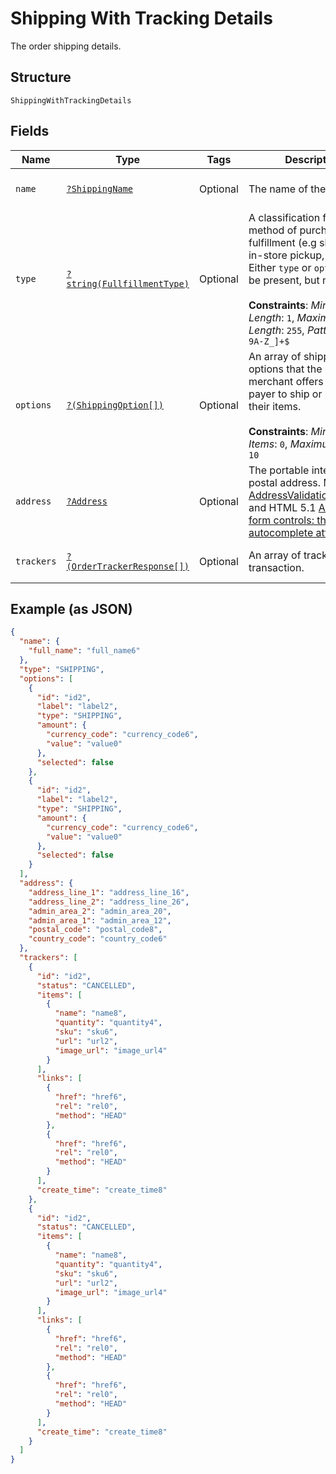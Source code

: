 
# Shipping With Tracking Details

The order shipping details.

## Structure

`ShippingWithTrackingDetails`

## Fields

| Name | Type | Tags | Description | Getter | Setter |
|  --- | --- | --- | --- | --- | --- |
| `name` | [`?ShippingName`](../../doc/models/shipping-name.md) | Optional | The name of the party. | getName(): ?ShippingName | setName(?ShippingName name): void |
| `type` | [`?string(FullfillmentType)`](../../doc/models/fullfillment-type.md) | Optional | A classification for the method of purchase fulfillment (e.g shipping, in-store pickup, etc). Either `type` or `options` may be present, but not both.<br><br>**Constraints**: *Minimum Length*: `1`, *Maximum Length*: `255`, *Pattern*: `^[0-9A-Z_]+$` | getType(): ?string | setType(?string type): void |
| `options` | [`?(ShippingOption[])`](../../doc/models/shipping-option.md) | Optional | An array of shipping options that the payee or merchant offers to the payer to ship or pick up their items.<br><br>**Constraints**: *Minimum Items*: `0`, *Maximum Items*: `10` | getOptions(): ?array | setOptions(?array options): void |
| `address` | [`?Address`](../../doc/models/address.md) | Optional | The portable international postal address. Maps to [AddressValidationMetadata](https://github.com/googlei18n/libaddressinput/wiki/AddressValidationMetadata) and HTML 5.1 [Autofilling form controls: the autocomplete attribute](https://www.w3.org/TR/html51/sec-forms.html#autofilling-form-controls-the-autocomplete-attribute). | getAddress(): ?Address | setAddress(?Address address): void |
| `trackers` | [`?(OrderTrackerResponse[])`](../../doc/models/order-tracker-response.md) | Optional | An array of trackers for a transaction. | getTrackers(): ?array | setTrackers(?array trackers): void |

## Example (as JSON)

```json
{
  "name": {
    "full_name": "full_name6"
  },
  "type": "SHIPPING",
  "options": [
    {
      "id": "id2",
      "label": "label2",
      "type": "SHIPPING",
      "amount": {
        "currency_code": "currency_code6",
        "value": "value0"
      },
      "selected": false
    },
    {
      "id": "id2",
      "label": "label2",
      "type": "SHIPPING",
      "amount": {
        "currency_code": "currency_code6",
        "value": "value0"
      },
      "selected": false
    }
  ],
  "address": {
    "address_line_1": "address_line_16",
    "address_line_2": "address_line_26",
    "admin_area_2": "admin_area_20",
    "admin_area_1": "admin_area_12",
    "postal_code": "postal_code8",
    "country_code": "country_code6"
  },
  "trackers": [
    {
      "id": "id2",
      "status": "CANCELLED",
      "items": [
        {
          "name": "name8",
          "quantity": "quantity4",
          "sku": "sku6",
          "url": "url2",
          "image_url": "image_url4"
        }
      ],
      "links": [
        {
          "href": "href6",
          "rel": "rel0",
          "method": "HEAD"
        },
        {
          "href": "href6",
          "rel": "rel0",
          "method": "HEAD"
        }
      ],
      "create_time": "create_time8"
    },
    {
      "id": "id2",
      "status": "CANCELLED",
      "items": [
        {
          "name": "name8",
          "quantity": "quantity4",
          "sku": "sku6",
          "url": "url2",
          "image_url": "image_url4"
        }
      ],
      "links": [
        {
          "href": "href6",
          "rel": "rel0",
          "method": "HEAD"
        },
        {
          "href": "href6",
          "rel": "rel0",
          "method": "HEAD"
        }
      ],
      "create_time": "create_time8"
    }
  ]
}
```

